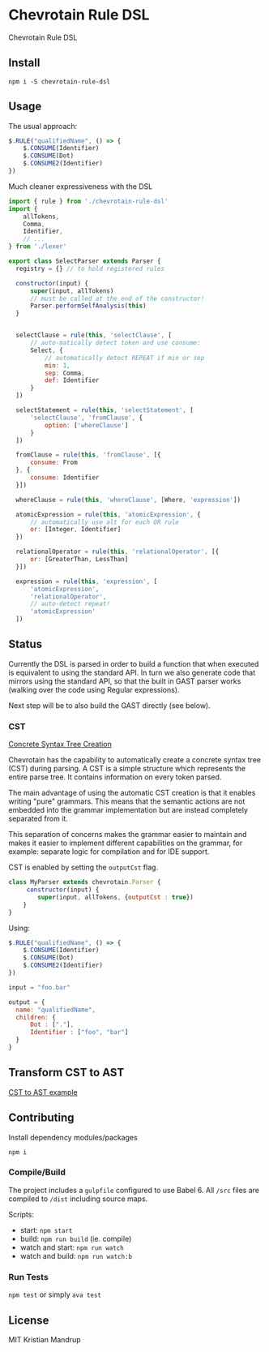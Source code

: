 # Chevrotain Rule DSL

Chevrotain Rule DSL

## Install

`npm i -S chevrotain-rule-dsl`

## Usage

The usual approach:

```js
$.RULE("qualifiedName", () => {
    $.CONSUME(Identifier)
    $.CONSUME(Dot)
    $.CONSUME2(Identifier)
})
```

Much cleaner expressiveness with the DSL

```js
import { rule } from './chevrotain-rule-dsl'
import {
    allTokens,
    Comma,
    Identifier,
    // ...
} from './lexer'

export class SelectParser extends Parser {
  registry = {} // to hold registered rules

  constructor(input) {
      super(input, allTokens)
      // must be called at the end of the constructor!
      Parser.performSelfAnalysis(this)
  }


  selectClause = rule(this, 'selectClause', [
      // auto-matically detect token and use consume:
      Select, {
          // automatically detect REPEAT if min or sep
          min: 1,
          sep: Comma,
          def: Identifier
      }
  ])

  selectStatement = rule(this, 'selectStatement', [
      'selectClause', 'fromClause', {
          option: ['whereClause']
      }
  ])

  fromClause = rule(this, 'fromClause', [{
      consume: From
  }, {
      consume: Identifier
  }])

  whereClause = rule(this, 'whereClause', [Where, 'expression'])

  atomicExpression = rule(this, 'atomicExpression', {
      // automatically use alt for each OR rule
      or: [Integer, Identifier]
  })

  relationalOperator = rule(this, 'relationalOperator', [{
      or: [GreaterThan, LessThan]
  }])

  expression = rule(this, 'expression', [
      'atomicExpression',
      'relationalOperator',
      // auto-detect repeat!
      'atomicExpression'
  ])
```

## Status

Currently the DSL is parsed in order to build a function that when executed is equivalent
to using the standard API. In turn we also generate code that mirrors using the standard API, so that the built in GAST parser works (walking over the code using Regular expressions).

Next step will be to also build the GAST directly (see below).

### CST

[Concrete Syntax Tree Creation](https://github.com/SAP/chevrotain/blob/master/docs/concrete_syntax_tree.md)

Chevrotain has the capability to automatically create a concrete syntax tree (CST) during parsing. A CST is a simple structure which represents the entire parse tree. It contains information on every token parsed.

The main advantage of using the automatic CST creation is that it enables writing "pure" grammars. This means that the semantic actions are not embedded into the grammar implementation but are instead completely separated from it.

This separation of concerns makes the grammar easier to maintain and makes it easier to implement different capabilities on the grammar, for example: separate logic for compilation and for IDE support.

CST is enabled by setting the `outputCst` flag.

```js
class MyParser extends chevrotain.Parser {
     constructor(input) {
        super(input, allTokens, {outputCst : true})
    }
}
```

Using:

```js
$.RULE("qualifiedName", () => {
    $.CONSUME(Identifier)
    $.CONSUME(Dot)
    $.CONSUME2(Identifier)
})

input = "foo.bar"

output = {
  name: "qualifiedName",
  children: {
      Dot : ["."],
      Identifier : ["foo", "bar"]
  }
}
```

## Transform CST to AST

[CST to AST example](https://github.com/kdex/chi/blob/master/src/Parser.js#L249)

## Contributing

Install dependency modules/packages

`npm i`

### Compile/Build

The project includes a `gulpfile` configured to use Babel 6.
All `/src` files are compiled to `/dist` including source maps.

Scripts:

- start: `npm start`
- build: `npm run build` (ie. compile)
- watch and start: `npm run watch`
- watch and build: `npm run watch:b`

### Run Tests

`npm test` or simply `ava test`

## License

MIT Kristian Mandrup